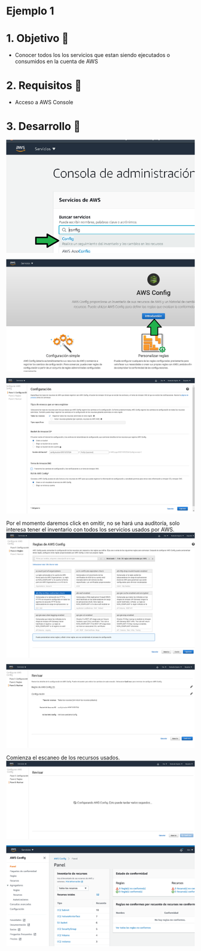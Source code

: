 # Ejemplo 1

# 1. Objetivo 🎯
- Conocer todos los los servicios que estan siendo ejecutados o consumidos en la cuenta de AWS

# 2. Requisitos 📌
- Acceso a AWS Console

# 3. Desarrollo 📑

![ej1-config-access-menu-01.png](ej1-config-access-menu-01.png)


![ej1-config-click-introduction-01.png](ej1-config-click-introduction-01.png)


![ej1-config-select-bucket-services-and-roles-01.png](ej1-config-select-bucket-services-and-roles-01.png)

Por el momento daremos click en omitir, no se hará una auditoría, solo interesa tener el inventario con todos los servicios usados por AWS.
![ej1-config-skip-check-rules-01.png](ej1-config-skip-check-rules-01.png)


![ej1-config-review-services-01.png](ej1-config-review-services-01.png)


Comienza el escaneo de los recursos usados.
![ej1-config-building-inventory-01.png](ej1-config-building-inventory-01.png)


![ej1-config-principal-dashboard-with-resources-01.png](ej1-config-principal-dashboard-with-resources-01.png)
